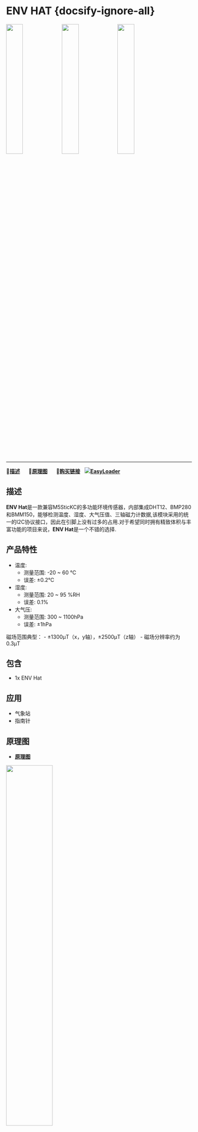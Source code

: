 # ENV HAT {docsify-ignore-all}

<img src="assets\img\product_pics\hat\env_hat\env_hat_01.jpg" width="30%" height="30%"><img src="assets\img\product_pics\hat\env_hat\env_hat_02.jpg" width="30%" height="30%"><img src="assets\img\product_pics\hat\env_hat\env_hat_03.jpg" width="30%" height="30%">

***

:memo:**[描述](#描述)**&nbsp;&nbsp;&nbsp;&nbsp;&nbsp;&nbsp;:electric_plug:**[原理图](#原理图)**&nbsp;&nbsp;&nbsp;&nbsp;&nbsp;&nbsp;🛒**[购买链接](https://m5stack.com/collections/m5-unit/products/m5stickc-env-hat)**&nbsp;&nbsp;&nbsp;<img src="https://m5stack.oss-cn-shenzhen.aliyuncs.com/image/EasyLoader_logo-min.jpg">**[EasyLoader](#EasyLoader)**

## 描述

**ENV Hat**是一款兼容M5SticKC的多功能环境传感器，内部集成DHT12、BMP280和BMM150，能够检测温度、湿度、大气压值、三轴磁力计数据,该模块采用的统一的I2C协议接口，因此在引脚上没有过多的占用.对于希望同时拥有精致体积与丰富功能的项目来说，**ENV Hat**是一个不错的选择.


## 产品特性

- 温度:
    -  测量范围: -20 ~ 60 ℃
    -  误差: ±0.2℃
- 湿度:
    -  测量范围: 20 ~ 95 %RH
    -  误差: 0.1%
- 大气压:
    -  测量范围: 300 ~ 1100hPa
    -  误差: ±1hPa

磁场范围典型：
    - ±1300μT（x，y轴），±2500μT（z轴）
    - 磁场分辨率约为0.3μT

## 包含

- 1x ENV Hat

## 应用

- 气象站
- 指南针

## 原理图

- **[原理图](https://github.com/m5stack/M5-Schematic/blob/master/Hat/StickHat_ENV.pdf)**

<img src="assets\img\product_pics\hat\env_hat\env_hat_04.jpg" width="50%" height="50%">

## 相关链接

- **[官方频道视频](https://i.youku.com/i/UNjE1ODA2MzE0OA==?spm=a2hzp.8253869.0.0)**

- **[官方论坛](http://forum.m5stack.com/)**

- **[BMP280 的库](https://github.com/adafruit/Adafruit_BMP280_Library)**

- **[BMM150 数据手册](https://pdf1.alldatasheet.com/datasheet-pdf/view/608913/ETC2/BMM150.html)**


## EasyLoader

<img src="https://m5stack.oss-cn-shenzhen.aliyuncs.com/image/EasyLoader_logo.png" width="100px" style="margin-top:20px">

<a href="https://m5stack.oss-cn-shenzhen.aliyuncs.com/EasyLoader/HAT/ENV/EasyLoader_StickC_HAT_ENV.exe"><button type="button" class="btn btn-primary">点击下载EasyLoader</button></a>

>1.EasyLoader是一个简洁快速的程序烧录器，每一个产品页面里的EasyLoader都提供了一个与产品相关的案例程序，通过简单步骤将其烧录至主控，能够进行一系列的功能验证.**(目前EasyLoader仅适用于Windows操作系统)**

>2.下载软件后，双击运行应用程序，将M5设备通过数据线连接至电脑,选择端口参数，点击 **"Burn"** 即可开始烧录.(**为M5StickC烧录时，请将波特率设置在750000或115200**)


### 管脚映射

<table>
 <tr><td>M5StickC</td><td>GPIO0</td><td>GPIO26</td><td>3.3V</td><td>GND</td></tr>
 <tr><td>HAT ENV</td><td>SCL</td><td>SDA</td><td>3.3V</td><td>GND</td></tr>
</table>
